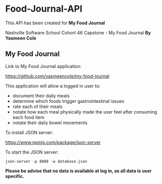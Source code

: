 # Food-Journal-API

This API has been created for **My Food Journal**

Nashville Software School Cohort 46 Capstone - My Food Journal **By Yasmeen Cole**

## My Food Journal
Link to My Food Journal application:

https://github.com/yasmeencole/my-food-journal

This application will allow a logged in user to:

* document their daily meals
* determine which foods trigger gastrointestinal issues
* rate each of their meals
* notate how each meal physically made the user feel after consuming each food item
* notate their daily bowel movements

To install JSON server:

https://www.npmjs.com/package/json-server

To start the JSON server:

```
json-server -p 8088 -w database.json
```

**Please be advise that no data is available at log in, as all data is user specific.**
